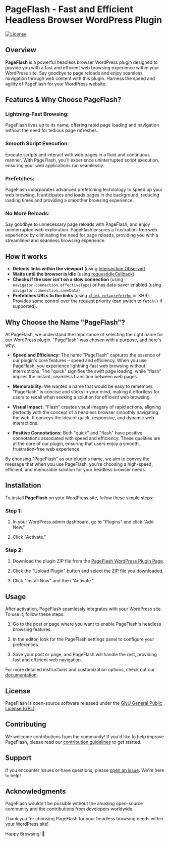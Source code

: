 # PageFlash - Fast and Efficient Headless Browser WordPress Plugin

[![License](https://img.shields.io/badge/license-GPL-blue.svg)](https://www.gnu.org/licenses/gpl-3.0.en.html)

## Overview

**PageFlash** is a powerful headless browser WordPress plugin designed to provide you with a fast and efficient web browsing experience within your WordPress site. Say goodbye to page reloads and enjoy seamless navigation through web content with this plugin. Harness the speed and agility of PageFlash for your WordPress website.

## Features & Why Choose PageFlash?

### Lightning-Fast Browsing:
PageFlash lives up to its name, offering rapid page loading and navigation without the need for tedious page refreshes.

### Smooth Script Execution: 
Execute scripts and interact with web pages in a fluid and continuous manner. With PageFlash, you'll experience uninterrupted script execution, ensuring your web applications run seamlessly.
### Prefetches:
PageFlash incorporates advanced prefetching technology to speed up your web browsing. It anticipates and loads pages in the background, reducing loading times and providing a smoother browsing experience.

### No More Reloads:
Say goodbye to unnecessary page reloads with PageFlash, and enjoy uninterrupted web exploration. PageFlash ensures a frustration-free web experience by eliminating the need for page reloads, providing you with a streamlined and seamless browsing experience.

## How it works

* **Detects links within the viewport** (using [Intersection Observer](https://developer.mozilla.org/en-US/docs/Web/API/Intersection_Observer_API))
* **Waits until the browser is idle** (using [requestIdleCallback](https://developer.mozilla.org/en-US/docs/Web/API/Window/requestIdleCallback))
* **Checks if the user isn't on a slow connection** (using `navigator.connection.effectiveType`) or has data-saver enabled (using `navigator.connection.saveData`)
* **Prefetches URLs to the links** (using [`<link rel=prefetch>`](https://www.w3.org/TR/resource-hints/#prefetch) or XHR). Provides some control over the request priority (can switch to `fetch()` if supported).


## Why Choose the Name "PageFlash"?

At PageFlash, we understand the importance of selecting the right name for our WordPress plugin. "PageFlash" was chosen with a purpose, and here's why:

- **Speed and Efficiency:** The name "PageFlash" captures the essence of our plugin's core features – speed and efficiency. When you use PageFlash, you experience lightning-fast web browsing without interruptions. The "quick" signifies the swift page loading, while "flash" implies the instant, seamless transition between web pages.

- **Memorability:** We wanted a name that would be easy to remember. "PageFlash" is concise and sticks in your mind, making it effortless for users to recall when seeking a solution for efficient web browsing.

- **Visual Impact:** "Flash" creates visual imagery of rapid actions, aligning perfectly with the concept of a headless browser smoothly navigating the web. It conveys the idea of quick, responsive, and dynamic web interactions.

- **Positive Connotations:** Both "quick" and "flash" have positive connotations associated with speed and efficiency. These qualities are at the core of our plugin, ensuring that users enjoy a smooth, frustration-free web experience.

By choosing "PageFlash" as our plugin's name, we aim to convey the message that when you use PageFlash, you're choosing a high-speed, efficient, and memorable solution for your headless browser needs.


## Installation

To install **PageFlash** on your WordPress site, follow these simple steps:

### Step 1:

1. In your WordPress admin dashboard, go to "Plugins" and click "Add New."

2. Click "Activate."

### Step 2:

1. Download the plugin ZIP file from the [PageFlash WordPress Plugin Page](https://wordpress.org/plugins/pageflash/).

2. Click the "Upload Plugin" button and select the ZIP file you downloaded.

3. Click "Install Now" and then "Activate."

## Usage

After activation, PageFlash seamlessly integrates with your WordPress site. To use it, follow these steps:

1. Go to the post or page where you want to enable PageFlash's headless browsing features.

2. In the editor, look for the PageFlash settings panel to configure your preferences.

3. Save your post or page, and PageFlash will handle the rest, providing fast and efficient web navigation.

For more detailed instructions and customization options, check out our [documentation](https://theaminul.com/pageflash/docs).

## License

PageFlash is open-source software released under the [GNU General Public License (GPL)](https://www.gnu.org/licenses/gpl-3.0.en.html).

## Contributing

We welcome contributions from the community! If you'd like to help improve PageFlash, please read our [contribution guidelines](CONTRIBUTING.md) to get started.

## Support

If you encounter issues or have questions, please [open an issue](https://github.com/theaminuldev/pageflash/issues). We're here to help!


## Acknowledgments

PageFlash wouldn't be possible without the amazing open-source community and the contributions from developers worldwide.

Thank you for choosing PageFlash for your headless browsing needs within your WordPress site!

Happy Browsing! 🚀
